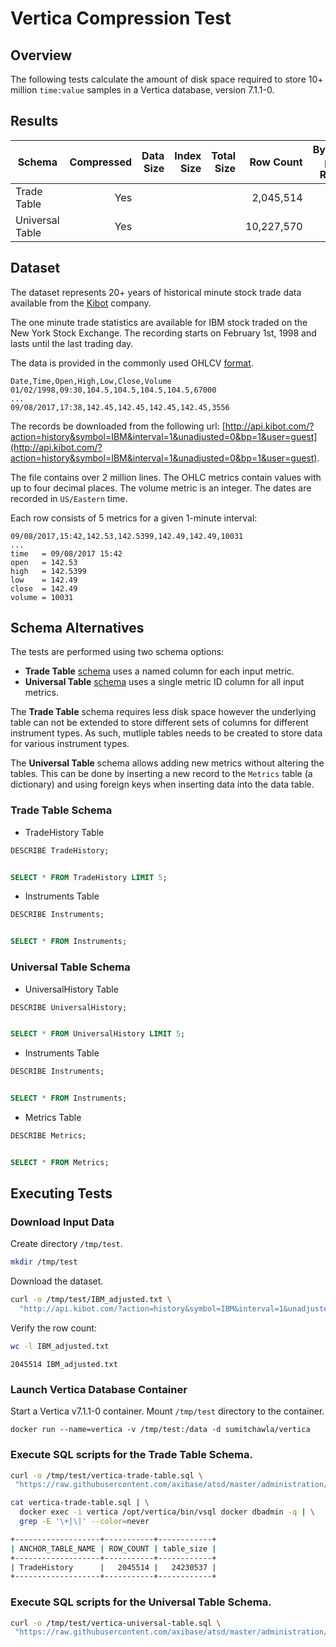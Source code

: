 # Vertica Compression Test

## Overview

The following tests calculate the amount of disk space required to store 10+ million `time:value` samples in a Vertica database, version 7.1.1-0. 

## Results

| **Schema** | **Compressed** | **Data Size** | **Index Size** | **Total Size** | **Row Count** | **Bytes per Row** | **Bytes per Sample** |
|---|---:|---:|---:|---:|---:|---:|---:|
| Trade Table | Yes |  |  |  | 2,045,514 |  |  |
| Universal Table | Yes |  |  |  | 10,227,570 |  |  |

## Dataset

The dataset represents 20+ years of historical minute stock trade data available from the [Kibot](http://www.kibot.com/buy.aspx) company.

The one minute trade statistics are available for IBM stock traded on the New York Stock Exchange. The recording starts on February 1st, 1998 and lasts until the last trading day. 

The data is provided in the commonly used OHLCV [format](http://www.kibot.com/support.aspx#data_format).

```csv
Date,Time,Open,High,Low,Close,Volume
01/02/1998,09:30,104.5,104.5,104.5,104.5,67000
...
09/08/2017,17:38,142.45,142.45,142.45,142.45,3556
```

The records be downloaded from the following url: [http://api.kibot.com/?action=history&symbol=IBM&interval=1&unadjusted=0&bp=1&user=guest](http://api.kibot.com/?action=history&symbol=IBM&interval=1&unadjusted=0&bp=1&user=guest).

The file contains over 2 million lines. The OHLC metrics contain values with up to four decimal places. The volume metric is an integer. The dates are recorded in `US/Eastern` time.

Each row consists of 5 metrics for a given 1-minute interval:

```
09/08/2017,15:42,142.53,142.5399,142.49,142.49,10031
...
time   = 09/08/2017 15:42
open   = 142.53
high   = 142.5399
low    = 142.49
close  = 142.49
volume = 10031
```

## Schema Alternatives

The tests are performed using two schema options: 

* **Trade Table** [schema](vertica-trade-table.sql) uses a named column for each input metric.
* **Universal Table** [schema](vertica-universal-table.sql) uses a single metric ID column for all input metrics.

The **Trade Table** schema requires less disk space however the underlying table can not be extended to store different sets of columns for different instrument types. As such, mutliple tables needs to be created to store data for various instrument types.

The **Universal Table** schema allows adding new metrics without altering the tables. This can be done by inserting a new  record to the `Metrics` table (a dictionary) and using foreign keys when inserting data into the data table.

### **Trade Table** Schema

* TradeHistory Table

```sql
DESCRIBE TradeHistory;


SELECT * FROM TradeHistory LIMIT 5;

```

* Instruments Table

```sql
DESCRIBE Instruments;


SELECT * FROM Instruments;

```

### **Universal Table** Schema

* UniversalHistory Table

```sql
DESCRIBE UniversalHistory;


SELECT * FROM UniversalHistory LIMIT 5;

```

* Instruments Table

```sql
DESCRIBE Instruments;


SELECT * FROM Instruments;

```

* Metrics Table

```sql
DESCRIBE Metrics;


SELECT * FROM Metrics;

```

## Executing Tests

### Download Input Data

Create directory `/tmp/test`.

```sh
mkdir /tmp/test
```

Download the dataset.

```sh
curl -o /tmp/test/IBM_adjusted.txt \
  "http://api.kibot.com/?action=history&symbol=IBM&interval=1&unadjusted=0&bp=1&user=guest"
```

Verify the row count:

```sh
wc -l IBM_adjusted.txt
```

```
2045514 IBM_adjusted.txt
```

### Launch Vertica Database Container

Start a Vertica v7.1.1-0 container. Mount `/tmp/test` directory to the container.

```properties
docker run --name=vertica -v /tmp/test:/data -d sumitchawla/vertica
```

### Execute SQL scripts for the **Trade Table** Schema.

```sh
curl -o /tmp/test/vertica-trade-table.sql \
 "https://raw.githubusercontent.com/axibase/atsd/master/administration/compaction/vertica-trade-table.sql"
```

```sh
cat vertica-trade-table.sql | \
  docker exec -i vertica /opt/vertica/bin/vsql docker dbadmin -q | \
  grep -E '\+|\|' --color=never
```

```sh
+-------------------+-----------+------------+
| ANCHOR_TABLE_NAME | ROW_COUNT | table_size |
+-------------------+-----------+------------+
| TradeHistory      |   2045514 |   24230537 |
+-------------------+-----------+------------+
```

### Execute SQL scripts for the **Universal Table** Schema.

```sh
curl -o /tmp/test/vertica-universal-table.sql \
 "https://raw.githubusercontent.com/axibase/atsd/master/administration/compaction/vertica-universal-table.sql"
```

```sh

```

```sh

```
